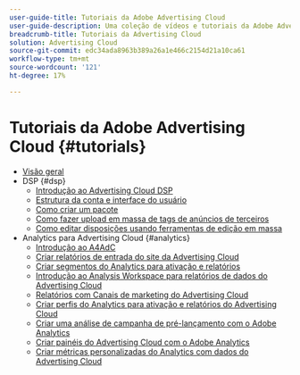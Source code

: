 ```yaml
---
user-guide-title: Tutoriais da Adobe Advertising Cloud
user-guide-description: Uma coleção de vídeos e tutoriais da Adobe Advertising Cloud.
breadcrumb-title: Tutoriais da Advertising Cloud
solution: Advertising Cloud
source-git-commit: edc34ada8963b389a26a1e466c2154d21a10ca61
workflow-type: tm+mt
source-wordcount: '121'
ht-degree: 17%

---
```



# Tutoriais da Adobe Advertising Cloud {#tutorials}

+ [Visão geral](overview.md)
+ DSP {#dsp}
   + [Introdução ao Advertising Cloud DSP](/help/dsp/intro.md)
   + [Estrutura da conta e interface do usuário](/help/dsp/ui.md)
   + [Como criar um pacote](/help/dsp/package-create.md)
   + [Como fazer upload em massa de tags de anúncios de terceiros](/help/dsp/bulk-upload-third-party-ad-tags.md)
   + [Como editar disposições usando ferramentas de edição em massa](/help/dsp/bulk-edit-placement-tools.md)
+ Analytics para Advertising Cloud {#analytics}
   + [Introdução ao A4AdC](/help/integrations/analytics/intro-a4adc.md)
   + [Criar relatórios de entrada do site da Advertising Cloud](/help/integrations/analytics/analytics-site-entry-a4adc.md)
   + [Criar segmentos do Analytics para ativação e relatórios](/help/integrations/analytics/analytics-segments-a4adc.md)
   + [Introdução ao Analysis Workspace para relatórios de dados do Advertising Cloud](/help/integrations/analytics/analytics-analysis-workspace-a4adc.md)
   + [Relatórios com Canais de marketing do Advertising Cloud](/help/integrations/analytics/analytics-reporting-a4adc.md)
   + [Criar perfis do Analytics para ativação e relatórios do Advertising Cloud](/help/integrations/analytics/analytics-profiles-a4adc.md)
   + [Criar uma análise de campanha de pré-lançamento com o Adobe Analytics](/help/integrations/analytics/analytics-pre-launch-a4adc.md)
   + [Criar painéis do Advertising Cloud com o Adobe Analytics](/help/integrations/analytics/analytics-dashboards-a4adc.md)
   + [Criar métricas personalizadas do Analytics com dados do Advertising Cloud](/help/integrations/analytics/analytics-custom-metrics-a4adc.md)

<!-- Will add to DSP chapter once the videos are complete:
  + [How to Create a Placement](/help/dsp/placement-create.md)
  + [Placement Targeting Capabilities](/help/dsp/placement-targeting.md)
  + [Audience Libraries and Applying Behavioral Targeting](/help/dsp/audience-libraries.md)
-->